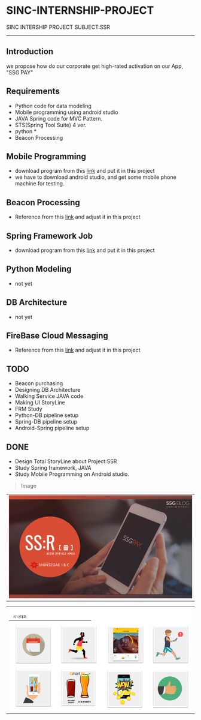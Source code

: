 # SINC-INTERNSHIP-PROJECT
SINC INTERSHIP PROJECT SUBJECT:SSR

___
## Introduction
we propose how do our corporate get high-rated activation on our App, "SSG PAY"

## Requirements

- Python code for data modeling
- Mobile programming using android studio
- JAVA Spring code for MVC Pattern.
- STS(Spring Tool Suite) 4 ver.
- python *
- Beacon Processing

## Mobile Programming
- download program from this [link](https://developer.android.com/studio/?hl=ko) and put it in this project
- we have to download android studio, and get some mobile phone machine for testing.
## Beacon Processing
- Reference from this [link](https://ko.wikipedia.org/wiki/%EB%B9%84%EC%BD%98) and adjust it in this project
## Spring Framework Job
- download program from this [link](https://spring.io/tools) and put it in this project
## Python Modeling
- not yet
## DB Architecture
- not yet
## FireBase Cloud Messaging
- Reference from this [link](https://firebase.google.com/docs/cloud-messaging/?hl=ko) and adjust it in this project

## TODO
* Beacon purchasing
* Designing DB Architecture 
* Walking Service JAVA code
* Making UI StoryLine
* FRM Study
* Python-DB pipeline setup
* Spring-DB pipeline setup
* Android-Spring pipeline setup

## DONE
* Design Total StoryLine about Project:SSR
* Study Spring framework, JAVA
* Study Mobile Programming on Android studio.


> Image

<table>
  <tr>
    <td>
     <img src="image/img.png"/>
    </td>
  </tr>
</table>

<table>
  <tr>
    <td>
      <img src="image/img2.png"/>
    </td>
  </tr>
</table>

